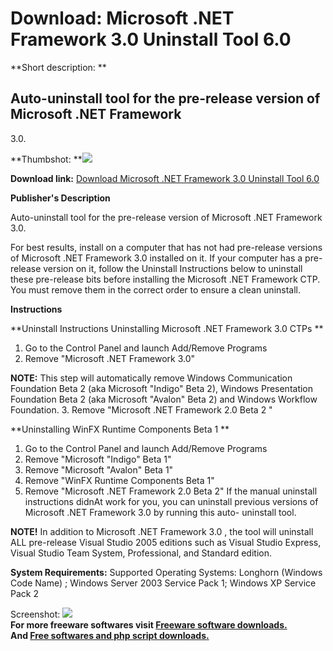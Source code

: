 # Download: Microsoft .NET Framework 3.0 Uninstall Tool 6.0

**Short description: **

## Auto-uninstall tool for the pre-release version of Microsoft .NET Framework
3.0.

  
**Thumbshot: **![](http://www.freewarefiles.com/screenshot/nopic.gif)   
  
**Download link:** [Download Microsoft .NET Framework 3.0 Uninstall Tool 6.0](http://freesoftwares.boysofts.com/Microsoft-NET-Framework-Uninstall-Tool_program_23340.html)  
  

**Publisher's Description**  
  

Auto-uninstall tool for the pre-release version of Microsoft .NET Framework
3.0.

For best results, install on a computer that has not had pre-release versions
of Microsoft .NET Framework 3.0 installed on it. If your computer has a pre-
release version on it, follow the Uninstall Instructions below to uninstall
these pre-release bits before installing the Microsoft .NET Framework CTP. You
must remove them in the correct order to ensure a clean uninstall.

**Instructions**

**Uninstall Instructions Uninstalling Microsoft .NET Framework 3.0 CTPs **

  1. Go to the Control Panel and launch Add/Remove Programs 
  2. Remove "Microsoft .NET Framework 3.0"   
  
**NOTE:** This step will automatically remove Windows Communication Foundation Beta 2 (aka Microsoft "Indigo" Beta 2), Windows Presentation Foundation Beta 2 (aka Microsoft "Avalon" Beta 2) and Windows Workflow Foundation. 
  3. Remove "Microsoft .NET Framework 2.0 Beta 2 " 

**Uninstalling WinFX Runtime Components Beta 1 **

  1. Go to the Control Panel and launch Add/Remove Programs 
  2. Remove "Microsoft "Indigo" Beta 1" 
  3. Remove "Microsoft "Avalon" Beta 1" 
  4. Remove "WinFX Runtime Components Beta 1" 
  5. Remove "Microsoft .NET Framework 2.0 Beta 2" 
If the manual uninstall instructions didnAt work for you, you can uninstall
previous versions of Microsoft .NET Framework 3.0 by running this auto-
uninstall tool.

**NOTE!** In addition to Microsoft .NET Framework 3.0 , the tool will uninstall ALL pre-release Visual Studio 2005 editions such as Visual Studio Express, Visual Studio Team System, Professional, and Standard edition. 

**System Requirements:** Supported Operating Systems: Longhorn (Windows Code Name) ; Windows Server 2003 Service Pack 1; Windows XP Service Pack 2

  
  
Screenshot: ![](http://www.freewarefiles.com/screenshot/nopic.gif)  
**For more freeware softwares visit [Freeware software downloads.](http://freesoftwares.boysofts.com/)**   
**And [Free softwares and php script downloads.](http://www.boysofts.com/)**

